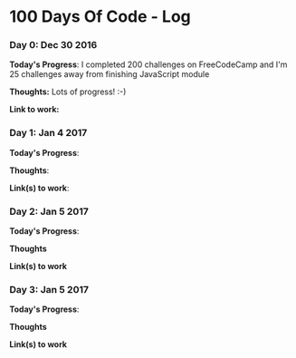# 100 Days Of Code - Log

### Day 0: Dec 30 2016

**Today's Progress**: I completed 200 challenges on FreeCodeCamp and I'm 25 challenges away from finishing JavaScript module

**Thoughts:** Lots of progress! :-)

**Link to work:**

### Day 1: Jan 4 2017

**Today's Progress**:

**Thoughts**:

**Link(s) to work**:


### Day 2: Jan 5 2017

**Today's Progress**:

**Thoughts**

**Link(s) to work**

### Day 3: Jan 5 2017

**Today's Progress**:

**Thoughts**

**Link(s) to work**
